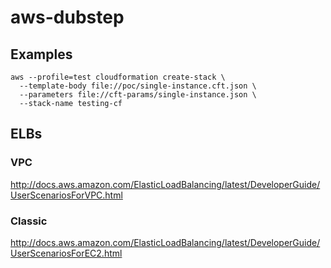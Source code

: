 # aws-dubstep



## Examples

```
aws --profile=test cloudformation create-stack \
  --template-body file://poc/single-instance.cft.json \
  --parameters file://cft-params/single-instance.json \
  --stack-name testing-cf
```

## ELBs

### VPC

http://docs.aws.amazon.com/ElasticLoadBalancing/latest/DeveloperGuide/UserScenariosForVPC.html

### Classic

http://docs.aws.amazon.com/ElasticLoadBalancing/latest/DeveloperGuide/UserScenariosForEC2.html
